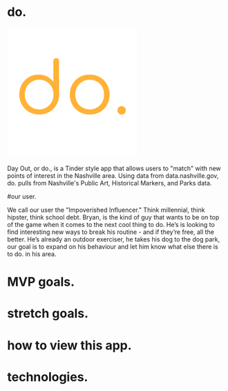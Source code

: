 # do.
![logo placeholder](ReadmeFiles/doLogo.png "Logo placeholder")

Day Out, or do., is a Tinder style app that allows users to "match" with new points of interest in the Nashville area. Using data from data.nashville.gov, do. pulls from Nashville's Public Art, Historical Markers, and Parks data. 

#our user.

We call our user the "Impoverished Influencer." Think millennial, think hipster, think school debt. Bryan, is the kind of guy that wants to be on top of the game when it comes to the next cool thing to do. He’s is looking to find interesting new ways to break his routine - and if they’re free, all the better. He’s already an outdoor exerciser, he takes his dog to the dog park, our goal is to expand on his behaviour and let him know what else there is to do. in  his area. 

# MVP goals.

# stretch goals.


# how to view this app.


# technologies.
